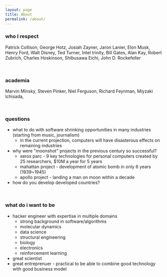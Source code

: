 ```yaml
---
layout: page
title: About
permalink: /about/
---
```


### who I respect 
 Patrick Collison, George Hotz, Josiah Zayner, Jaron Lanier, Elon Musk, Henry Ford, Walt Disney, Ted Turner, Intel trinity, Bill Gates, Alan Kay, Robert Zubrich, Charles Hoskinson, Shibusawa Eichi, John D. Rockefeller

&nbsp;

### academia
 Marvin Minsky, Steven Pinker, Niel Ferguson, Richard Feynman, Miyzaki Ichisada, 

&nbsp;

### questions
- what to do with software shrinking opportunities in many industries (starting from music, journalism) 
    - in the current projection, computers will have disasterous effects on remaining industries
- why were "moonshot" projects in the previous century so successful?
    - xerox parc - 9 key technologies for personal computers created by 25 researchers, $10M a year for 5 years 
    - mahattan project - development of atomic bomb in only 6 years (1939~1945) 
    - apollo project - landing a man on moon within a decade
- how do you develop developed countries?

&nbsp;

### what do i want to be 
- hacker engineer with expertise in multiple domains
    - strong background in software/algorithms
    - molecular dynamics 
    - data science 
    - structural engineering
    - biology
    - electronics 
    - reinforcement learning
- great scientist 
- great entreprenuer - practical to be able to combine good technology with good business model
